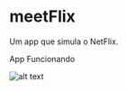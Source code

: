 # meetFlix
Um app que simula o NetFlix.

App Funcionando

![alt text](https://github.com/glaubergustavo/meetFlix/blob/main/MeetFlixOriginal.gif)
